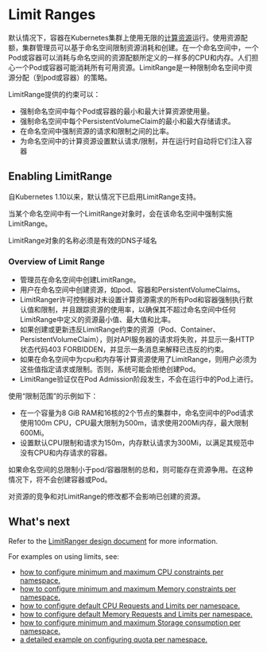 # Limit Ranges

默认情况下，容器在Kubernetes集群上使用无限的[计算资源](https://kubernetes.io/docs/concepts/configuration/manage-resources-containers/)运行。使用资源配额，集群管理员可以基于命名空间限制资源消耗和创建。在一个命名空间中，一个Pod或容器可以消耗与命名空间的资源配额所定义的一样多的CPU和内存。人们担心一个Pod或容器可能消耗所有可用资源。LimitRange是一种限制命名空间中资源分配（到pod或容器）的策略。

LimitRange提供的约束可以：
* 强制命名空间中每个Pod或容器的最小和最大计算资源使用量。
* 强制命名空间中每个PersistentVolumeClaim的最小和最大存储请求。
* 在命名空间中强制资源的请求和限制之间的比率。
* 为命名空间中的计算资源设置默认请求/限制，并在运行时自动将它们注入容器


## Enabling LimitRange 

自Kubernetes 1.10以来，默认情况下已启用LimitRange支持。

当某个命名空间中有一个LimitRange对象时，会在该命名空间中强制实施LimitRange。

LimitRange对象的名称必须是有效的DNS子域名

### Overview of Limit Range 

* 管理员在命名空间中创建LimitRange。
* 用户在命名空间中创建资源，如pod、容器和PersistentVolumeClaims。
* LimitRanger许可控制器对未设置计算资源需求的所有Pod和容器强制执行默认值和限制，并且跟踪资源的使用率，以确保其不超过命名空间中任何LimitRange中定义的资源最小值、最大值和比率。
* 如果创建或更新违反LimitRange约束的资源（Pod、Container、PersistentVolumeClaim），则对API服务器的请求将失败，并显示一条HTTP状态代码403 FORBIDDEN，并显示一条消息来解释已违反的约束。
* 如果在命名空间中为cpu和内存等计算资源使用了LimitRange，则用户必须为这些值指定请求或限制。否则，系统可能会拒绝创建Pod。
* LimitRange验证仅在Pod Admission阶段发生，不会在运行中的Pod上进行。

使用“限制范围”的示例如下：
- 在一个容量为8 GiB RAM和16核的2个节点的集群中，命名空间中的Pod请求使用100m CPU，CPU最大限制为500m，请求使用200Mi内存，最大限制600Mi。
- 设置默认CPU限制和请求为150m，内存默认请求为300Mi，以满足其规范中没有CPU和内存请求的容器。

如果命名空间的总限制小于pod/容器限制的总和，则可能存在资源争用。在这种情况下，将不会创建容器或Pod。

对资源的竞争和对LimitRange的修改都不会影响已创建的资源。

## What's next
Refer to the [LimitRanger design document](https://git.k8s.io/community/contributors/design-proposals/resource-management/admission_control_limit_range.md) for more information.

For examples on using limits, see:

* [how to configure minimum and maximum CPU constraints per namespace.](https://kubernetes.io/docs/tasks/administer-cluster/manage-resources/cpu-constraint-namespace/)
* [how to configure minimum and maximum Memory constraints per namespace.](https://kubernetes.io/docs/tasks/administer-cluster/manage-resources/memory-constraint-namespace/)
* [how to configure default CPU Requests and Limits per namespace.](https://kubernetes.io/docs/tasks/administer-cluster/manage-resources/cpu-default-namespace/)
* [how to configure default Memory Requests and Limits per namespace.](https://kubernetes.io/docs/tasks/administer-cluster/manage-resources/memory-default-namespace/)
* [how to configure minimum and maximum Storage consumption per namespace.](https://kubernetes.io/docs/tasks/administer-cluster/limit-storage-consumption/#limitrange-to-limit-requests-for-storage)
* [a detailed example on configuring quota per namespace.](https://kubernetes.io/docs/tasks/administer-cluster/manage-resources/quota-memory-cpu-namespace/)




